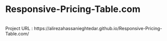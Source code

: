 # Responsive-Pricing-Table.com
<br>
Project URL : https://alirezahassanieghtedar.github.io/Responsive-Pricing-Table.com/
